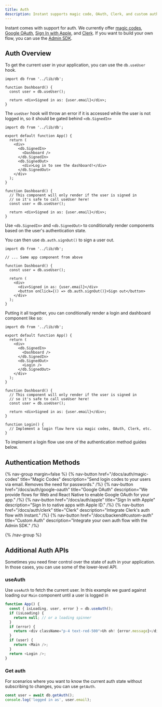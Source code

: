 ```yaml
---
title: Auth
description: Instant supports magic code, OAuth, Clerk, and custom auth.
---
```


Instant comes with support for auth. We currently offer [magic codes](/docs/auth/magic-codes), [Google OAuth](/docs/auth/google-oauth), [Sign In with Apple](/docs/auth/apple), and [Clerk](/docs/auth/clerk). If you want to build your own flow, you can use the [Admin SDK](/docs/backend#custom-auth).

## Auth Overview

To get the current user in your application, you can use the `db.useUser` hook.

```tsx
import db from '../lib/db';

function Dashboard() {
  const user = db.useUser();

  return <div>Signed in as: {user.email}</div>;
}
```

The `useUser` hook will throw an error if it is accessed while the user is not logged in, so it should be gated behind `<db.SignedIn>`

```tsx
import db from '../lib/db';

export default function App() {
  return (
    <div>
      <db.SignedIn>
        <Dashboard />
      </db.SignedIn>
      <db.SignedOut>
        <div>Log in to see the dashboard!</div>
      </db.SignedOut>
    </div>
  );
}

function Dashboard() {
  // This component will only render if the user is signed in
  // so it's safe to call useUser here!
  const user = db.useUser();

  return <div>Signed in as: {user.email}</div>;
}
```

Use `<db.SignedIn>` and `<db.SignedOut>` to conditionally render components
based on the user's authentication state.

You can then use `db.auth.signOut()` to sign a user out.

```tsx
import db from '../lib/db';

// ... Same app component from above

function Dashboard() {
  const user = db.useUser();

  return (
    <div>
      <div>Signed in as: {user.email}</div>
      <button onClick={() => db.auth.signOut()}>Sign out</button>
    </div>
  );
}
```

Putting it all together, you can conditionally render a login and dashboard component
like so:

```tsx
import db from '../lib/db';

export default function App() {
  return (
    <div>
      <db.SignedIn>
        <Dashboard />
      </db.SignedIn>
      <db.SignedOut>
        <Login />
      </db.SignedOut>
    </div>
  );
}

function Dashboard() {
  // This component will only render if the user is signed in
  // so it's safe to call useUser here!
  const user = db.useUser();

  return <div>Signed in as: {user.email}</div>;
}

function Login() {
  // Implement a login flow here via magic codes, OAuth, Clerk, etc.
}
```

To implement a login flow use one of the authentication method guides below.

## Authentication Methods

{% nav-group margin=false %}
{% nav-button href="/docs/auth/magic-codes"
            title="Magic Codes"
            description="Send login codes to your users via email. Removes the need for passwords."
            /%}
{% nav-button href="/docs/auth/google-oauth"
            title="Google OAuth"
            description="We provide flows for Web and React Native to enable Google OAuth for your app."
            /%}
{% nav-button href="/docs/auth/apple"
            title="Sign In with Apple"
            description="Sign In to native apps with Apple ID."
            /%}
{% nav-button href="/docs/auth/clerk"
            title="Clerk"
            description="Integrate Clerk's auth flow with Instant."
            /%}
{% nav-button href="/docs/backend#custom-auth"
            title="Custom Auth"
            description="Integrate your own auth flow with the Admin SDK."
            /%}

{% /nav-group %}

## Additional Auth APIs

Sometimes you need finer control over the state of auth in your application. In those cases, you can use some of the lower-level API.

### useAuth

Use `useAuth` to fetch the current user. In this example we guard against loading
our `Main` component until a user is logged in

```javascript
function App() {
  const { isLoading, user, error } = db.useAuth();
  if (isLoading) {
    return null; // or a loading spinner
  }
  if (error) {
    return <div className="p-4 text-red-500">Uh oh! {error.message}</div>;
  }
  if (user) {
    return <Main />;
  }
  return <Login />;
}
```

### Get auth

For scenarios where you want to know the current auth state without subscribing
to changes, you can use `getAuth`.

```javascript
const user = await db.getAuth();
console.log('logged in as', user.email);
```
